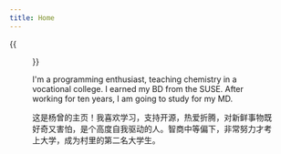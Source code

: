 ```yaml
---
title: Home
---
```


{{<figure src="/media/image.jpg" width="450">}}

I'm a programming enthusiast, teaching chemistry in a vocational college. I earned my BD from the SUSE. After working for ten years, I am going to study for my MD.

这是杨曾的主页！我喜欢学习，支持开源，热爱折腾，对新鲜事物既好奇又害怕，是个高度自我驱动的人。智商中等偏下，非常努力才考上大学，成为村里的第二名大学生。

